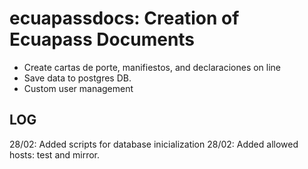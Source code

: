 # ecuapassdocs: Creation of Ecuapass Documents 
- Create cartas de porte, manifiestos, and declaraciones on line
- Save data to postgres DB.
- Custom user management

## LOG
28/02: Added scripts for database inicialization
28/02: Added allowed hosts: test and mirror.

